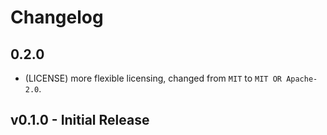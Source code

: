 # Changelog

## 0.2.0

- (LICENSE) more flexible licensing, changed from `MIT` to `MIT OR Apache-2.0`.

## v0.1.0 - Initial Release
